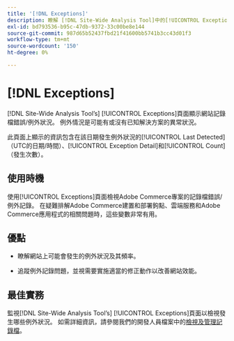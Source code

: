 ```yaml
---
title: '[!DNL Exceptions]'
description: 瞭解 [!DNL Site-Wide Analysis Tool]中的[!UICONTROL Exceptions]標籤、使用時機、其優點以及最佳實務。
exl-id: bd793536-b95c-47db-9372-33c00be8e144
source-git-commit: 987d65b52437fbd21f41600bb5741b3cc43d01f3
workflow-type: tm+mt
source-wordcount: '150'
ht-degree: 0%

---
```


# [!DNL Exceptions]

[!DNL Site-Wide Analysis Tool’s] [!UICONTROL Exceptions]頁面顯示網站記錄檔錯誤/例外狀況。 例外情況是可能有或沒有已知解決方案的異常狀況。

此頁面上顯示的資訊包含在該日期發生例外狀況的[!UICONTROL Last Detected] （UTC的日期/時間）、[!UICONTROL Exception Detail]和[!UICONTROL Count] （發生次數）。

## 使用時機

使用[!UICONTROL Exceptions]頁面檢視Adobe Commerce專案的記錄檔錯誤/例外記錄。 在疑難排解Adobe Commerce建置和部署鉤點、雲端服務和Adobe Commerce應用程式的相關問題時，這些變數非常有用。

## 優點

* 瞭解網站上可能會發生的例外狀況及其頻率。

* 追蹤例外記錄問題，並視需要實施適當的修正動作以改善網站效能。

## 最佳實務

監視[!DNL Site-Wide Analysis Tool’s] [!UICONTROL Exceptions]頁面以檢視發生哪些例外狀況。 如需詳細資訊，請參閱我們的開發人員檔案中的[檢視及管理記錄檔](https://experienceleague.adobe.com/zh-hant/docs/commerce-cloud-service/user-guide/develop/test/log-locations)。
